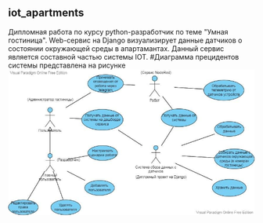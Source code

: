 ## iot_apartments
Дипломная работа по курсу python-разработчик по теме "Умная гостиница".
Web-сервис на Django визуализирует данные датчиков о состоянии окружающей среды в апартамантах.
Данный сервис является составной частью системы IOT.
#Диаграмма прецидентов системы представлена на рисунке
![Alt-текст](https://github.com/Pav9551/iot_apartments/blob/main/use%20case.jpg "use case")


